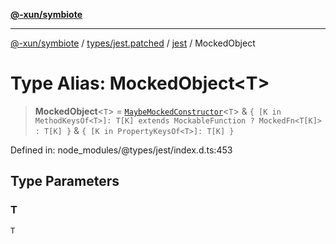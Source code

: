 [**@-xun/symbiote**](../../../../../README.md)

***

[@-xun/symbiote](../../../../../README.md) / [types/jest.patched](../../../README.md) / [jest](../README.md) / MockedObject

# Type Alias: MockedObject\<T\>

> **MockedObject**\<`T`\> = [`MaybeMockedConstructor`](MaybeMockedConstructor.md)\<`T`\> & `{ [K in MethodKeysOf<T>]: T[K] extends MockableFunction ? MockedFn<T[K]> : T[K] }` & `{ [K in PropertyKeysOf<T>]: T[K] }`

Defined in: node\_modules/@types/jest/index.d.ts:453

## Type Parameters

### T

`T`
